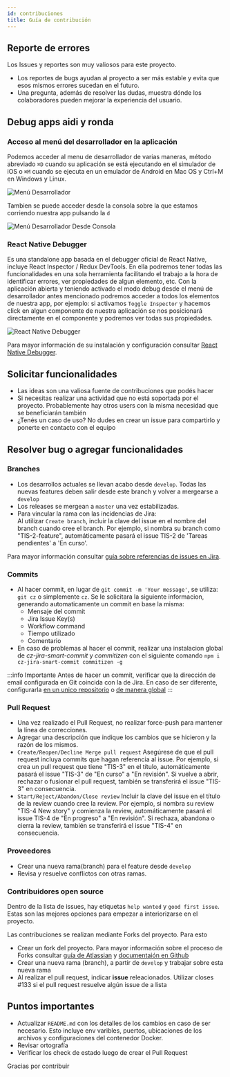 ```yaml
---
id: contribuciones
title: Guía de contribución
---
```


## Reporte de errores

Los Issues y reportes son muy valiosos para este proyecto.

* Los reportes de bugs ayudan al proyecto a ser más estable y evita que esos mismos errores sucedan en el futuro.
* Una pregunta, además de resolver las dudas, muestra dónde los colaboradores pueden mejorar la experiencia del usuario.

## Debug apps aidi y ronda

### Acceso al menú del desarrollador en la aplicación
Podemos acceder al menu de desarrollador de varias maneras, método abreviado `⌘D` cuando su aplicación se está ejecutando en el simulador de iOS o `⌘M` cuando se ejecuta en un emulador de Android en Mac OS y Ctrl+M en Windows y Linux.

![Menú Desarrollador](./images/dev-tools.png)

Tambien se puede acceder desde la consola sobre la que estamos corriendo nuestra app pulsando la `d`

![Menú Desarrollador Desde Consola](./images/dev-tools-desde-consola.png)

### React Native Debugger
Es una standalone app basada en el debugger oficial de React Native, incluye React Inspector / Redux DevTools. En ella podremos tener todas las funcionalidades en una sola herramienta facilitando el trabajo a la hora de identificar errores, ver propiedades de algun elemento, etc. 
Con la aplicación abierta y teniendo activado el modo debug desde el menú de desarrollador antes mencionado podremos acceder a todos los elementos de nuestra app, por ejemplo: si activamos `Toggle Inspector` y hacemos click en algun componente de nuestra aplicación se nos posicionará directamente en el componente y podremos ver todas sus propiedades.

![React Native Debugger](./images/Debugger.png)

Para mayor información de su instalación y configuración consultar [React Native Debugger](https://github.com/jhen0409/react-native-debugger).

## Solicitar funcionalidades

* Las ideas son una valiosa fuente de contribuciones que podés hacer
* Si necesitas realizar una actividad que no está soportada por el proyecto. Probablemente hay otros users con la misma necesidad que se beneficiarán también
* ¿Tenés un caso de uso? No dudes en crear un issue para compartirlo y ponerte en contacto con el equipo

## Resolver bug o agregar funcionalidades

### Branches
* Los desarrollos actuales se llevan acabo desde `develop`. Todas las nuevas features deben salir desde este branch y volver a mergearse a `develop`
* Los releases se mergean a `master` una vez estabilizadas.
* Para vincular la rama con las incidencias de Jira:  
Al utilizar `Create branch`, incluir la clave del issue en el nombre del branch cuando cree el branch.
Por ejemplo, si nombra su branch como "TIS-2-feature", automáticamente pasará el issue TIS-2 de 'Tareas pendientes' a 'En curso'.

Para mayor información consultar [guía sobre referencias de issues en Jira](https://support.atlassian.com/jira-software-cloud/docs/reference-issues-in-your-development-work).

### Commits
* Al hacer commit, en lugar de `git commit -m 'Your message'`, se utiliza: `git cz` o simplemente `cz`. Se le solicitara la siguiente informacion, generando automaticamente un commit en base la misma:
    - Mensaje del commit
    - Jira Issue Key(s)
    - Workflow command
    - Tiempo utilizado
    - Comentario
* En caso de problemas al hacer el commit, realizar una instalacion global de *cz-jira-smart-commit* y *commitizen* con el siguiente comando `npm i cz-jira-smart-commit commitizen -g`

:::info Importante
Antes de hacer un commit, verificar que la dirección de email configurada en Git coincida con la de Jira.
En caso de ser diferente, configurarla [en un unico repositorio](https://docs.github.com/es/github/setting-up-and-managing-your-github-user-account/setting-your-commit-email-address#setting-your-email-address-for-a-single-repository) o [de manera global](https://docs.github.com/es/github/setting-up-and-managing-your-github-user-account/setting-your-commit-email-address#setting-your-commit-email-address-in-git)
:::

### Pull Request
* Una vez realizado el Pull Request, no realizar force-push para mantener la línea de correcciones.
* Agregar una descripción que indique los cambios que se hicieron y la razón de los mismos.
* `Create/Reopen/Decline Merge pull request` Asegúrese de que el pull request incluya commits que hagan referencia al issue.
Por ejemplo, si crea un pull request que tiene "TIS-3" en el título, automáticamente pasará el issue "TIS-3" de "En curso" a "En revisión". Si vuelve a abrir, rechazar o fusionar el pull request, también se transferirá el issue "TIS-3" en consecuencia.
* `Start/Reject/Abandon/Close review` Incluir la clave del issue en el título de la review cuando cree la review.
Por ejemplo, si nombra su review "TIS-4 New story" y comienza la review, automáticamente pasará el issue TIS-4 de "En progreso" a "En revisión". Si rechaza, abandona o cierra la review, también se transferirá el issue "TIS-4" en consecuencia.

### Proveedores 
* Crear una nueva rama(branch) para el feature desde `develop`
* Revisa y resuelve conflictos con otras ramas.

### Contribuidores open source
Dentro de la lista de issues, hay etiquetas `help wanted` y `good first issue`. Estas son las mejores opciones para empezar a interiorizarse en el proyecto.

Las contribuciones se realizan mediante Forks del proyecto. Para esto

* Crear un fork del proyecto. Para mayor información sobre el proceso de Forks consultar [guía de Atlassian](https://www.atlassian.com/git/tutorials/comparing-workflows/forking-workflow) y [documentaión en Github](https://docs.github.com/es/github/getting-started-with-github/fork-a-repo)
* Crear una nueva rama (branch), a partir de `develop` y trabajar sobre esta nueva rama
* Al realizar el pull request, indicar **issue** releacionados. Utilizar closes #133 si el pull request resuelve algún issue de a lista

## Puntos importantes

* Actualizar `README.md` con los detalles de los cambios en caso de ser necesario. Esto incluye env varibles, puertos, ubicaciones de los archivos y configuraciones del contenedor Docker.
* Revisar ortografía
* Verificar los check de estado luego de crear el Pull Request


Gracias por contribuir